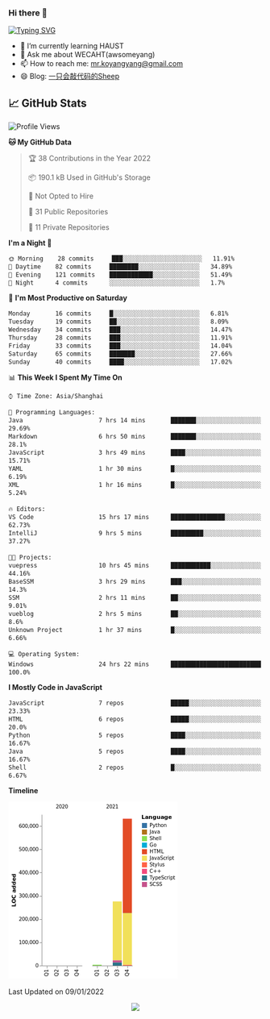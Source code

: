 ### Hi there 👋

[![Typing SVG](https://readme-typing-svg.herokuapp.com?color=%23F78A63&lines=Here+are+some+ideas+to+get+you+started%3A)](https://git.io/typing-svg)

- 🌱 I’m currently learning HAUST
- 💬 Ask me about WECAHT(awsomeyang)
- 📫 How to reach me: mr.koyangyang@gmail.com
- 😄 Blog: [一只会敲代码的Sheep](https://codeyang.pages.dev/)


## &#x1f4c8; GitHub Stats
<!--START_SECTION:waka-->
![Profile Views](http://img.shields.io/badge/Profile%20Views-0-blue)

**🐱 My GitHub Data** 

> 🏆 38 Contributions in the Year 2022
 > 
> 📦 190.1 kB Used in GitHub's Storage 
 > 
> 🚫 Not Opted to Hire
 > 
> 📜 31 Public Repositories 
 > 
> 🔑 11 Private Repositories  
 > 
**I'm a Night 🦉** 

```text
🌞 Morning    28 commits     ███░░░░░░░░░░░░░░░░░░░░░░   11.91% 
🌆 Daytime    82 commits     ████████░░░░░░░░░░░░░░░░░   34.89% 
🌃 Evening    121 commits    ████████████░░░░░░░░░░░░░   51.49% 
🌙 Night      4 commits      ░░░░░░░░░░░░░░░░░░░░░░░░░   1.7%

```
📅 **I'm Most Productive on Saturday** 

```text
Monday       16 commits     █░░░░░░░░░░░░░░░░░░░░░░░░   6.81% 
Tuesday      19 commits     ██░░░░░░░░░░░░░░░░░░░░░░░   8.09% 
Wednesday    34 commits     ███░░░░░░░░░░░░░░░░░░░░░░   14.47% 
Thursday     28 commits     ███░░░░░░░░░░░░░░░░░░░░░░   11.91% 
Friday       33 commits     ███░░░░░░░░░░░░░░░░░░░░░░   14.04% 
Saturday     65 commits     ███████░░░░░░░░░░░░░░░░░░   27.66% 
Sunday       40 commits     ████░░░░░░░░░░░░░░░░░░░░░   17.02%

```


📊 **This Week I Spent My Time On** 

```text
⌚︎ Time Zone: Asia/Shanghai

💬 Programming Languages: 
Java                     7 hrs 14 mins       ███████░░░░░░░░░░░░░░░░░░   29.69% 
Markdown                 6 hrs 50 mins       ███████░░░░░░░░░░░░░░░░░░   28.1% 
JavaScript               3 hrs 49 mins       ████░░░░░░░░░░░░░░░░░░░░░   15.71% 
YAML                     1 hr 30 mins        █░░░░░░░░░░░░░░░░░░░░░░░░   6.19% 
XML                      1 hr 16 mins        █░░░░░░░░░░░░░░░░░░░░░░░░   5.24%

🔥 Editors: 
VS Code                  15 hrs 17 mins      ███████████████░░░░░░░░░░   62.73% 
IntelliJ                 9 hrs 5 mins        █████████░░░░░░░░░░░░░░░░   37.27%

🐱‍💻 Projects: 
vuepress                 10 hrs 45 mins      ███████████░░░░░░░░░░░░░░   44.16% 
BaseSSM                  3 hrs 29 mins       ███░░░░░░░░░░░░░░░░░░░░░░   14.3% 
SSM                      2 hrs 11 mins       ██░░░░░░░░░░░░░░░░░░░░░░░   9.01% 
vueblog                  2 hrs 5 mins        ██░░░░░░░░░░░░░░░░░░░░░░░   8.6% 
Unknown Project          1 hr 37 mins        █░░░░░░░░░░░░░░░░░░░░░░░░   6.66%

💻 Operating System: 
Windows                  24 hrs 22 mins      █████████████████████████   100.0%

```

**I Mostly Code in JavaScript** 

```text
JavaScript               7 repos             █████░░░░░░░░░░░░░░░░░░░░   23.33% 
HTML                     6 repos             █████░░░░░░░░░░░░░░░░░░░░   20.0% 
Python                   5 repos             ████░░░░░░░░░░░░░░░░░░░░░   16.67% 
Java                     5 repos             ████░░░░░░░░░░░░░░░░░░░░░   16.67% 
Shell                    2 repos             █░░░░░░░░░░░░░░░░░░░░░░░░   6.67%

```


**Timeline**

![Chart not found](https://raw.githubusercontent.com/koyangyang/koyangyang/main/charts/bar_graph.png) 


 Last Updated on 09/01/2022
<!--END_SECTION:waka-->

<!-- <div align="center"><img src="https://github-readme-streak-stats.koyang.workers.dev/?user=koyangyang" ></div> -->

<div align="center"><img src="https://activity-graph.koyang.workers.dev/graph?username=koyangyang&theme=github-light" ></div>

<!-- <div align="center"><img src="https://cdn.jsdelivr.net/gh/koyangyang/hugo_comment/assets/github-contribution-grid-snake.svg" ></div> -->

<!-- ![](https://github-readme-stats.vercel.app/api?username=koyangyang&show_icons=true&theme=flag-india)![](https://github-readme-stats.vercel.app/api/top-langs/?username=koyangyang&layout=compact) -->
<!-- <div align="center"><img src="https://github-readme-stats.vercel.app/api?username=koyangyang&show_icons=true&theme=flag-india" ></div> -->
<!-- <img src="https://github-readme-stats.vercel.app/api/top-langs/?username=koyangyang&layout=compact" > -->



<!-- <div align="center"><img src="https://github-readme-stats.vercel.app/api/wakatime?username=koyangyang" ></div> -->


<!--
[![Top Langs](https://github-readme-stats.vercel.app/api/top-langs/?username=koyangyang&langs_count=8)](https://github.com/anuraghazra/github-readme-stats)
- 🔭 I’m currently working on ...
- 👯 I’m looking to collaborate on ...
- 🤔 I’m looking for help with ...
- 💬 Ask me about ...
- 📫 How to reach me: ...
- 😄 Pronouns: ...
- ⚡ Fun fact: ...
-->
